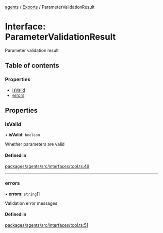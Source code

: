 <!-- 
 ⚠️  AUTO-GENERATED FILE - DO NOT EDIT MANUALLY
 This file is automatically generated by scripts/docs-generator.js
 To make changes, edit the source TypeScript files or update the generator script
-->

[agents](../../) / [Exports](../modules) / ParameterValidationResult

# Interface: ParameterValidationResult

Parameter validation result

## Table of contents

### Properties

- [isValid](ParameterValidationResult#isvalid)
- [errors](ParameterValidationResult#errors)

## Properties

### isValid

• **isValid**: `boolean`

Whether parameters are valid

#### Defined in

[packages/agents/src/interfaces/tool.ts:49](https://github.com/woojubb/robota/blob/c50179e56752f80ea03c64201e29ab12275152bf/packages/agents/src/interfaces/tool.ts#L49)

___

### errors

• **errors**: `string`[]

Validation error messages

#### Defined in

[packages/agents/src/interfaces/tool.ts:51](https://github.com/woojubb/robota/blob/c50179e56752f80ea03c64201e29ab12275152bf/packages/agents/src/interfaces/tool.ts#L51)
